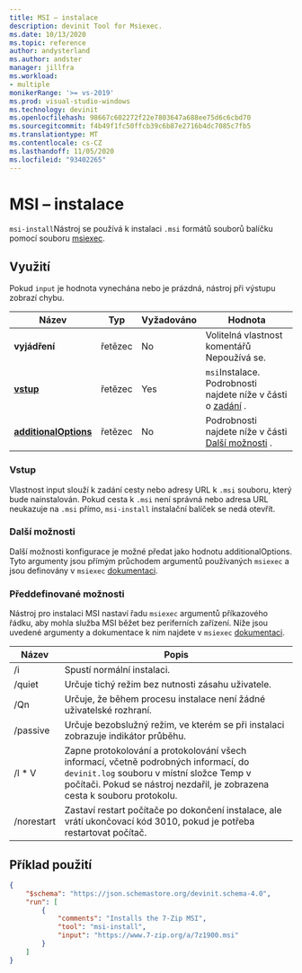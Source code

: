 ```yaml
---
title: MSI – instalace
description: devinit Tool for Msiexec.
ms.date: 10/13/2020
ms.topic: reference
author: andysterland
ms.author: andster
manager: jillfra
ms.workload:
- multiple
monikerRange: '>= vs-2019'
ms.prod: visual-studio-windows
ms.technology: devinit
ms.openlocfilehash: 98667c602272f22e7803647a688ee75d6c6cbd70
ms.sourcegitcommit: f4b49f1fc50ffcb39c6b87e2716b4dc7085c7fb5
ms.translationtype: MT
ms.contentlocale: cs-CZ
ms.lasthandoff: 11/05/2020
ms.locfileid: "93402265"
---
```

# <a name="msi-install"></a>MSI – instalace

`msi-install`Nástroj se používá k instalaci `.msi` formátů souborů balíčku pomocí souboru [msiexec](https://docs.microsoft.com/windows-server/administration/windows-commands/msiexec).

## <a name="usage"></a>Využití

Pokud `input` je hodnota vynechána nebo je prázdná, nástroj při výstupu zobrazí chybu.

| Název                                         | Typ   | Vyžadováno | Hodnota                                                                             |
|----------------------------------------------|--------|----------|-----------------------------------------------------------------------------------|
| **vyjádření**                                 | řetězec | No       | Volitelná vlastnost komentářů Nepoužívá se.                                             |
| [**vstup**](#input)                          | řetězec | Yes      | `msi`Instalace. Podrobnosti najdete níže v části o [zadání](#input) .                      |
| [**additionalOptions**](#additional-options) | řetězec | No       | Podrobnosti najdete níže v části [Další možnosti](#additional-options) .                  |

### <a name="input"></a>Vstup

Vlastnost input slouží k zadání cesty nebo adresy URL k `.msi` souboru, který bude nainstalován. Pokud cesta k `.msi` není správná nebo adresa URL neukazuje na `.msi` přímo, `msi-install` instalační balíček se nedá otevřít.

### <a name="additional-options"></a>Další možnosti

Další možnosti konfigurace je možné předat jako hodnotu additionalOptions. Tyto argumenty jsou přímým průchodem argumentů používaných `msiexec` a jsou definovány v `msiexec` [dokumentaci](https://docs.microsoft.com/windows-server/administration/windows-commands/msiexec).

### <a name="built-in-options"></a>Předdefinované možnosti

Nástroj pro instalaci MSI nastaví řadu `msiexec` argumentů příkazového řádku, aby mohla služba MSI běžet bez periferních zařízení. Níže jsou uvedené argumenty a dokumentace k nim najdete v `msiexec` [dokumentaci](https://docs.microsoft.com/windows-server/administration/windows-commands/msiexec).

| Název          | Popis                                                                                                                                                                                   |
|---------------|-----------------------------------------------------------------------------------------------------------------------------------------------------------------------------------------------|
| /i            | Spustí normální instalaci.                                                                                                                                                                    | 
| /quiet        | Určuje tichý režim bez nutnosti zásahu uživatele.                                                                                                                                        | 
| /Qn           | Určuje, že během procesu instalace není žádné uživatelské rozhraní.                                                                                                                                           | 
| /passive      | Určuje bezobslužný režim, ve kterém se při instalaci zobrazuje indikátor průběhu.                                                                                                                    | 
| /l * V          | Zapne protokolování a protokolování všech informací, včetně podrobných informací, do `devinit.log` souboru v místní složce Temp v počítači. Pokud se nástroj nezdařil, je zobrazena cesta k souboru protokolu.      | 
| /norestart    | Zastaví restart počítače po dokončení instalace, ale vrátí ukončovací kód 3010, pokud je potřeba restartovat počítač.                                                                  | 

## <a name="example-usage"></a>Příklad použití

```json
{
    "$schema": "https://json.schemastore.org/devinit.schema-4.0",
    "run": [
        {
            "comments": "Installs the 7-Zip MSI",
            "tool": "msi-install",
            "input": "https://www.7-zip.org/a/7z1900.msi"
        }
    ]
}
```
